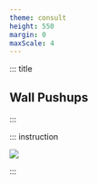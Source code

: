 ```yaml
---
theme: consult
height: 550
margin: 0
maxScale: 4
---
```

<!-- slide template="[[gym-ex]]" -->

::: title
## Wall Pushups
:::

::: instruction

![](https://thumbs.gfycat.com/ElasticHarmoniousGroundhog-size_restricted.gif)

:::